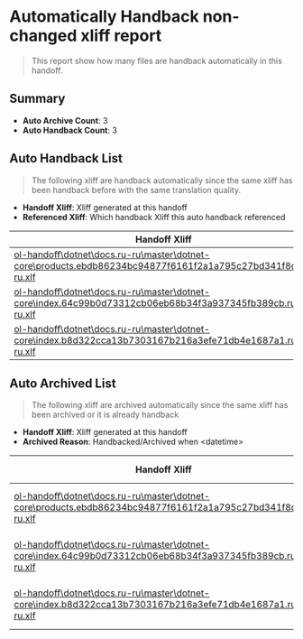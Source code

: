 # Automatically Handback non-changed xliff report
> This report show how many files are handback automatically in this handoff.

## Summary
* **Auto Archive Count**: 3
* **Auto Handback Count**: 3

## Auto Handback List
> The following xliff are handback automatically since the same xliff has been handback before with the same translation quality.

* **Handoff Xliff**: Xliff generated at this handoff
* **Referenced Xliff**: Which handback Xliff this auto handback referenced

| Handoff Xliff | Referenced Xliff | 
| --- | --- | 
| [ol-handoff\dotnet\docs.ru-ru\master\dotnet-core\products.ebdb86234bc94877f6161f2a1a795c27bd341f8c.ru-ru.xlf](https://github.com/dotnet/docs.handoff/blob/a72bc811689f5e17277592fe1cc445fe0b0ec986/ol-handoff/dotnet/docs.ru-ru/master/dotnet-core/products.ebdb86234bc94877f6161f2a1a795c27bd341f8c.ru-ru.xlf) | [ol-handback\dotnet\docs.ru-ru\master\ht-p1\products.ebdb86234bc94877f6161f2a1a795c27bd341f8c.ru-ru.xlf](https://github.com/dotnet/docs.handback/blob/e3f72907edab9a06a7a3d8231eff5165133cb91f/ol-handback/dotnet/docs.ru-ru/master/ht-p1/products.ebdb86234bc94877f6161f2a1a795c27bd341f8c.ru-ru.xlf) | 
| [ol-handoff\dotnet\docs.ru-ru\master\dotnet-core\index.64c99b0d73312cb06eb68b34f3a937345fb389cb.ru-ru.xlf](https://github.com/dotnet/docs.handoff/blob/a72bc811689f5e17277592fe1cc445fe0b0ec986/ol-handoff/dotnet/docs.ru-ru/master/dotnet-core/index.64c99b0d73312cb06eb68b34f3a937345fb389cb.ru-ru.xlf) | [ol-handback\dotnet\docs.ru-ru\master\ht-p1\index.64c99b0d73312cb06eb68b34f3a937345fb389cb.ru-ru.xlf](https://github.com/dotnet/docs.handback/blob/e3f72907edab9a06a7a3d8231eff5165133cb91f/ol-handback/dotnet/docs.ru-ru/master/ht-p1/index.64c99b0d73312cb06eb68b34f3a937345fb389cb.ru-ru.xlf) | 
| [ol-handoff\dotnet\docs.ru-ru\master\dotnet-core\index.b8d322cca13b7303167b216a3efe71db4e1687a1.ru-ru.xlf](https://github.com/dotnet/docs.handoff/blob/a72bc811689f5e17277592fe1cc445fe0b0ec986/ol-handoff/dotnet/docs.ru-ru/master/dotnet-core/index.b8d322cca13b7303167b216a3efe71db4e1687a1.ru-ru.xlf) | [ol-handback\dotnet\docs.ru-ru\master\ht-p1\index.b8d322cca13b7303167b216a3efe71db4e1687a1.ru-ru.xlf](https://github.com/dotnet/docs.handback/blob/cbbe2231859ea25dcdca69936693297660f2faee/ol-handback/dotnet/docs.ru-ru/master/ht-p1/index.b8d322cca13b7303167b216a3efe71db4e1687a1.ru-ru.xlf) | 

## Auto Archived List
> The following xliff are archived automatically since the same xliff has been archived or it is already handback

* **Handoff Xliff**: Xliff generated at this handoff
* **Archived Reason**: Handbacked/Archived when &lt;datetime&gt;

| Handoff Xliff | Archived Reason | 
| --- | --- | 
| [ol-handoff\dotnet\docs.ru-ru\master\dotnet-core\products.ebdb86234bc94877f6161f2a1a795c27bd341f8c.ru-ru.xlf](https://github.com/dotnet/docs.handoff/blob/a72bc811689f5e17277592fe1cc445fe0b0ec986/ol-handoff/dotnet/docs.ru-ru/master/dotnet-core/products.ebdb86234bc94877f6161f2a1a795c27bd341f8c.ru-ru.xlf) | Archived when 16/11/18 07:26 | 
| [ol-handoff\dotnet\docs.ru-ru\master\dotnet-core\index.64c99b0d73312cb06eb68b34f3a937345fb389cb.ru-ru.xlf](https://github.com/dotnet/docs.handoff/blob/a72bc811689f5e17277592fe1cc445fe0b0ec986/ol-handoff/dotnet/docs.ru-ru/master/dotnet-core/index.64c99b0d73312cb06eb68b34f3a937345fb389cb.ru-ru.xlf) | Archived when 16/11/18 07:26 | 
| [ol-handoff\dotnet\docs.ru-ru\master\dotnet-core\index.b8d322cca13b7303167b216a3efe71db4e1687a1.ru-ru.xlf](https://github.com/dotnet/docs.handoff/blob/a72bc811689f5e17277592fe1cc445fe0b0ec986/ol-handoff/dotnet/docs.ru-ru/master/dotnet-core/index.b8d322cca13b7303167b216a3efe71db4e1687a1.ru-ru.xlf) | Archived when 16/11/18 07:26 | 

